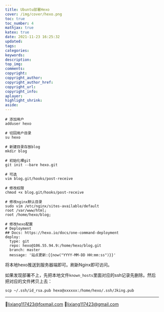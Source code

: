 ```yaml
---
title: Ubuntu部署Hexo
cover: /img/cover/hexo.png
toc: true
toc_number: 4
mathjax: true
katex: true
date: 2021-11-23 16:25:32
updated:
tags:
categories:
keywords:
description:
top_img:
comments:
copyright:
copyright_author:
copyright_author_href:
copyright_url:
copyright_info:
aplayer:
highlight_shrink:
aside:
---
```


```shell
# 添加用户
adduser hexo

# 切回用户目录
su hexo

# 新建目录存放blog
mkdir blog

# 初始化裸git
git init --bare hexo.git

# 可选
vim blog.git/hooks/post-receive

# 修改权限
chmod +x blog.git/hooks/post-receive

# 修改nginx默认目录
sudo vim /etc/nginx/sites-available/default
root /var/www/html; 
root /home/hexo/blog;

# 修改hexo配置
# Deployment
## Docs: https://hexo.io/docs/one-command-deployment
deploy:
  type: git
  repo: hexo@106.55.94.9:/home/hexo/blog.git
  branch: master                           
  message: '站点更新:{{now("YYYY-MM-DD HH:mm:ss")}}'
```

将本地hexo推送到服务器端即可。刷新Nginx即可访问。

如果发现部署不上，先把本地文件`known_hosts`里面对应的ssh记录先删除。然后把对应的文件拷贝上去：

```shell
scp ~/.ssh/id_rsa.pub hexo@xxxxxx:/home/hexo/.ssh/Jking.pub
```



---

💌lixiang117423@foxmail.com
💌lixiang117423@gmail.com